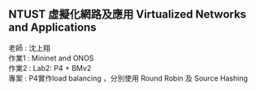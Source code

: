 ## NTUST 虛擬化網路及應用 Virtualized Networks and Applications
老師 : 沈上翔
<br>
作業1 : Mininet and ONOS
<br>
作業2 : Lab2: P4 + BMv2
<br>
專案 : P4實作load balancing ，分別使用 Round Robin 及 Source Hashing
<br>
